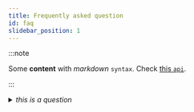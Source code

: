 ```yaml
---
title: Frequently asked question
id: faq
slidebar_position: 1
---
```


:::note

Some **content** with _markdown_ `syntax`. Check [this `api`](#).

:::


<details>
<summary><i>this is a question</i></summary>

sdds
</details>